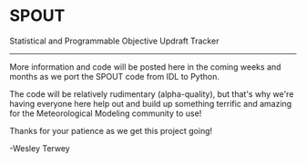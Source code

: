 SPOUT
=====

Statistical and Programmable Objective Updraft Tracker

------------------------------------------------------------------------------------------------------------

More information and code will be posted here in the coming weeks and months as we port the SPOUT code from IDL to Python.

The code will be relatively rudimentary (alpha-quality), but that's why we're having everyone here help out and build up something terrific and amazing for the Meteorological Modeling community to use!

Thanks for your patience as we get this project going!

-Wesley Terwey
